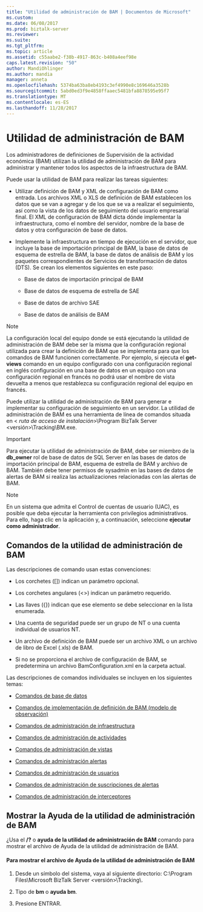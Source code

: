 ```yaml
---
title: "Utilidad de administración de BAM | Documentos de Microsoft"
ms.custom: 
ms.date: 06/08/2017
ms.prod: biztalk-server
ms.reviewer: 
ms.suite: 
ms.tgt_pltfrm: 
ms.topic: article
ms.assetid: c55aabe2-f38b-4917-863c-b408a4eef98e
caps.latest.revision: "50"
author: MandiOhlinger
ms.author: mandia
manager: anneta
ms.openlocfilehash: 5374ba63ba8eb4193c3ef4990e8c169646a3528b
ms.sourcegitcommit: 5abd0ed3f9e4858ffaaec5481bfa8878595e95f7
ms.translationtype: MT
ms.contentlocale: es-ES
ms.lasthandoff: 11/28/2017
---
```

# <a name="bam-management-utility"></a>Utilidad de administración de BAM
Los administradores de definiciones de Supervisión de la actividad económica (BAM) utilizan la utilidad de administración de BAM para administrar y mantener todos los aspectos de la infraestructura de BAM.  
  
 Puede usar la utilidad de BAM para realizar las tareas siguientes:  
  
-   Utilizar definición de BAM y XML de configuración de BAM como entrada. Los archivos XML o XLS de definición de BAM establecen los datos que se van a agregar y de los que se va a realizar el seguimiento, así como la vista de los datos de seguimiento del usuario empresarial final. El XML de configuración de BAM dicta dónde implementar la infraestructura, como el nombre del servidor, nombre de la base de datos y otra configuración de base de datos.  
  
-   Implemente la infraestructura en tiempo de ejecución en el servidor, que incluye la base de importación principal de BAM, la base de datos de esquema de estrella de BAM, la base de datos de análisis de BAM y los paquetes correspondientes de Servicios de transformación de datos (DTS). Se crean los elementos siguientes en este paso:  
  
    -   Base de datos de importación principal de BAM  
  
    -   Base de datos de esquema de estrella de SAE  
  
    -   Base de datos de archivo SAE  
  
    -   Base de datos de análisis de BAM  
  
> [!NOTE]
>  La configuración local del equipo donde se está ejecutando la utilidad de administración de BAM debe ser la misma que la configuración regional utilizada para crear la definición de BAM que se implementa para que los comandos de BAM funcionen correctamente. Por ejemplo, si ejecuta el **get-views** comando en un equipo configurado con una configuración regional en inglés configuración en una base de datos en un equipo con una configuración regional en francés no podrá usar el nombre de vista devuelta a menos que restablezca su configuración regional del equipo en francés.  
  
 Puede utilizar la utilidad de administración de BAM para generar e implementar su configuración de seguimiento en un servidor. La utilidad de administración de BAM es una herramienta de línea de comandos situada en \< *ruta de acceso de instalación*\>\Program BizTalk Server \<versión\>\Tracking\BM.exe.  
  
> [!IMPORTANT]
>  Para ejecutar la utilidad de administración de BAM, debe ser miembro de la **db_owner** rol de base de datos de SQL Server en las bases de datos de importación principal de BAM, esquema de estrella de BAM y archivo de BAM. También debe tener permisos de sysadmin en las bases de datos de alertas de BAM si realiza las actualizaciones relacionadas con las alertas de BAM.  
  
> [!NOTE]
>  En un sistema que admita el Control de cuentas de usuario (UAC), es posible que deba ejecutar la herramienta con privilegios administrativos. Para ello, haga clic en la aplicación y, a continuación, seleccione **ejecutar como administrador**.  
  
## <a name="bam-management-utility-commands"></a>Comandos de la utilidad de administración de BAM  
 Las descripciones de comando usan estas convenciones:  
  
-   Los corchetes ([]) indican un parámetro opcional.  
  
-   Los corchetes angulares (<>) indican un parámetro requerido.  
  
-   Las llaves ({}) indican que ese elemento se debe seleccionar en la lista enumerada.  
  
-   Una cuenta de seguridad puede ser un grupo de NT o una cuenta individual de usuarios NT.  
  
-   Un archivo de definición de BAM puede ser un archivo XML o un archivo de libro de Excel (.xls) de BAM.  
  
-   Si no se proporciona el archivo de configuración de BAM, se predetermina un archivo BamConfiguration.xml en la carpeta actual.  
  
 Las descripciones de comandos individuales se incluyen en los siguientes temas:  
  
-   [Comandos de base de datos](../core/database-commands.md)  
  
-   [Comandos de implementación de definición de BAM (modelo de observación)](../core/deployment-of-bam-definition-observation-model-commands.md)  
  
-   [Comandos de administración de infraestructura](../core/infrastructure-management-commands.md)  
  
-   [Comandos de administración de actividades](../core/activity-management-commands.md)  
  
-   [Comandos de administración de vistas](../core/view-management-commands.md)  
  
-   [Comandos de administración alertas](../core/alert-management-commands.md)  
  
-   [Comandos de administración de usuarios](../core/user-management-commands.md)  
  
-   [Comandos de administración de suscripciones de alertas](../core/alert-subscription-management-commands.md)  
  
-   [Comandos de administración de interceptores](../core/interceptor-management-commands.md)  
  
## <a name="displaying-the-bam-management-utility-help"></a>Mostrar la Ayuda de la utilidad de administración de BAM  
 ¿Usa el **/?** o **ayuda de la utilidad de administración de BAM** comando para mostrar el archivo de Ayuda de la utilidad de administración de BAM.  
  
#### <a name="to-display-the-help-file-for-the-bam-management-utility"></a>Para mostrar el archivo de Ayuda de la utilidad de administración de BAM  
  
1.  Desde un símbolo del sistema, vaya al siguiente directorio: C:\Program Files\Microsoft BizTalk Server \<versión\>\Tracking\\.  
  
2.  Tipo de **bm** o **ayuda bm**.  
  
3.  Presione ENTRAR.